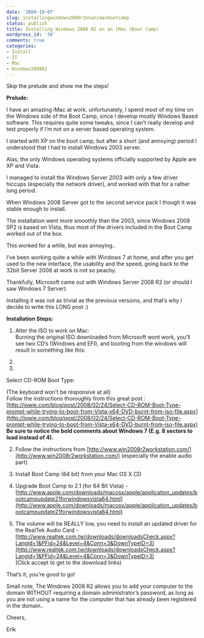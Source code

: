 ```yaml
---
date: '2009-10-07'
slug: installingwindows2008r2onanimacbootcamp
status: publish
title: Installing Windows 2008 R2 on an iMac (Boot Camp)
wordpress_id: '38'
comments: true
categories:
- Install
- IT
- Mac
- Windows2008R2
---
```


Skip the prelude and show me the steps!

**Prelude:**

I have an amazing iMac at work. unfortunately, I spend most of my time on the Windows side of the Boot Camp, since I develop mostly Windows Based software. This requires quite some tweaks, since I can’t really develop and test properly if I’m not on a server based operating system.

 

I started with XP on the boot camp, but after a short (and annoying) period I understood that I had to install Windows 2003 server.

 

Alas, the only Windows operating systems officially supported by Apple are XP and Vista.

 

I managed to install the Windows Server 2003 with only a few driver hiccups (especially the network driver), and worked with that for a rather long period.

 

When Windows 2008 Server got to the second service pack I though it was stable enough to install.

 

The installation went more smoothly than the 2003, since Windows 2008 SP2 is based on Vista, thus most of the drivers included in the Boot Camp worked out of the box.

 

This worked for a while, but was annoying..

 

I’ve been working quite a while with Windows 7 at home, and after you get used to the new interface, the usability and the speed, going back to the 32bit Server 2008 at work is not so peachy.

 

Thankfully, Microsoft came out with Windows Server 2008 R2 (or should I saw Windows 7 Server).

 

Installing it was not as trivial as the previous versions, and that’s why I decide to write this LONG post :)

 

**Installation Steps:**

 

  
  1. Alter the ISO to work on Mac:        
Burning the original ISO downloaded from Microsoft wont work, you’ll see two CD’s (Windows and EFI), and booting from the windows will result in something like this:         
     

1.          
2.           
Select CD-ROM Boot Type: 

(The keyboard won't be responsive at all)         
Follow the instructions thoroughly from this great post : [http://jowie.com/blog/post/2008/02/24/Select-CD-ROM-Boot-Type-prompt-while-trying-to-boot-from-Vista-x64-DVD-burnt-from-iso-file.aspx](http://jowie.com/blog/post/2008/02/24/Select-CD-ROM-Boot-Type-prompt-while-trying-to-boot-from-Vista-x64-DVD-burnt-from-iso-file.aspx)         
**Be sure to notice the bold comments about Windows 7 (E.g. 8 sectors to load instead of 4).**
   
  2. Follow the instructions from [http://www.win2008r2workstation.com/](http://www.win2008r2workstation.com/) (especially the enable audio part) 
   
  3. Install Boot Camp (64 bit) from your Mac OS X CD 
   
  4. Upgrade Boot Camp to 2.1 (for 64 Bit Vista) - [http://www.apple.com/downloads/macosx/apple/application_updates/bootcampupdate21forwindowsvista64.html](http://www.apple.com/downloads/macosx/apple/application_updates/bootcampupdate21forwindowsvista64.html)
   
  5. The volume will be REALLY low, you need to install an updated driver for the RealTek Audio Card - [http://www.realtek.com.tw/downloads/downloadsCheck.aspx?Langid=1&PFid=24&Level=4&Conn=3&DownTypeID=3](http://www.realtek.com.tw/downloads/downloadsCheck.aspx?Langid=1&PFid=24&Level=4&Conn=3&DownTypeID=3)         
(Click accept to get to the download links) 
 

That’s it, you’re good to go!

Small note, 
The Windows 2008 R2 allows you to add your computer to the domain WITHOUT requiring a domain administrator’s password, as long as you are not using a name for the computer that has already been registered in the domain..

Cheers,

Erik
